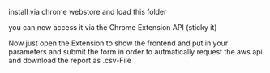 install via chrome webstore and load this folder

you can now access it via the Chrome Extension API (sticky it)

Now just open the Extension to show the frontend and put in your parameters and submit the form in order to autmatically request the aws api and download the report as .csv-File